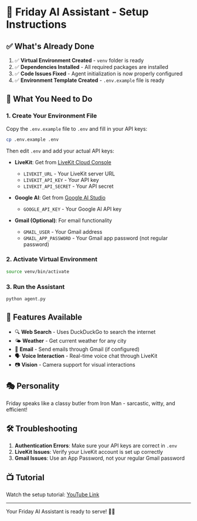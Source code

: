 # 🚀 Friday AI Assistant - Setup Instructions

## ✅ What's Already Done

1. ✅ **Virtual Environment Created** - `venv` folder is ready
2. ✅ **Dependencies Installed** - All required packages are installed
3. ✅ **Code Issues Fixed** - Agent initialization is now properly configured
4. ✅ **Environment Template Created** - `.env.example` file is ready

## 🔧 What You Need to Do

### 1. Create Your Environment File
Copy the `.env.example` file to `.env` and fill in your API keys:

```bash
cp .env.example .env
```

Then edit `.env` and add your actual API keys:

- **LiveKit**: Get from [LiveKit Cloud Console](https://cloud.livekit.io/)
  - `LIVEKIT_URL` - Your LiveKit server URL
  - `LIVEKIT_API_KEY` - Your API key
  - `LIVEKIT_API_SECRET` - Your API secret

- **Google AI**: Get from [Google AI Studio](https://aistudio.google.com/)
  - `GOOGLE_API_KEY` - Your Google AI API key

- **Gmail (Optional)**: For email functionality
  - `GMAIL_USER` - Your Gmail address
  - `GMAIL_APP_PASSWORD` - Your Gmail app password (not regular password)

### 2. Activate Virtual Environment
```bash
source venv/bin/activate
```

### 3. Run the Assistant
```bash
python agent.py
```

## 🎯 Features Available

- 🔍 **Web Search** - Uses DuckDuckGo to search the internet
- 🌤️ **Weather** - Get current weather for any city
- 📨 **Email** - Send emails through Gmail (if configured)
- 🗣️ **Voice Interaction** - Real-time voice chat through LiveKit
- 📷 **Vision** - Camera support for visual interactions

## 🎭 Personality

Friday speaks like a classy butler from Iron Man - sarcastic, witty, and efficient!

## 🛠️ Troubleshooting

1. **Authentication Errors**: Make sure your API keys are correct in `.env`
2. **LiveKit Issues**: Verify your LiveKit account is set up correctly
3. **Gmail Issues**: Use an App Password, not your regular Gmail password

## 📺 Tutorial

Watch the setup tutorial: [YouTube Link](https://youtu.be/An4NwL8QSQ4?si=v1dNDDonmpCG1Els)

---

Your Friday AI Assistant is ready to serve! 🤖✨
